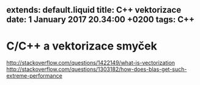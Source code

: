 extends: default.liquid
title: C++ vektorizace
date: 1 January 2017 20.34:00 +0200
tags: C++
---

# C/C++ a vektorizace smyček


http://stackoverflow.com/questions/1422149/what-is-vectorization
http://stackoverflow.com/questions/1303182/how-does-blas-get-such-extreme-performance

